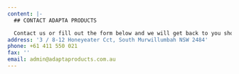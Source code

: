 ```yaml
---
content: |-
  ## CONTACT ADAPTA PRODUCTS

  Contact us or fill out the form below and we will get back to you shortly.
address: '3 / 8-12 Honeyeater Cct, South Murwillumbah NSW 2484'
phone: +61 411 550 021
fax: ''
email: admin@adaptaproducts.com.au
---
```


